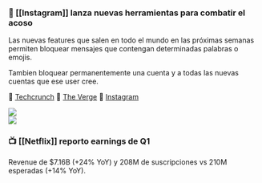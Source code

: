### 📱 [[Instagram]] lanza nuevas herramientas para combatir el acoso

Las nuevas features que salen en todo el mundo en las próximas semanas permiten bloquear mensajes que contengan determinadas palabras o emojis.

Tambien bloquear permanentemente una cuenta y a todas las nuevas cuentas que ese user cree.

🔗 [Techcrunch](https://techcrunch.com/2021/04/21/instagram-launches-tools-to-filter-out-abusive-dms-based-on-keywords-and-emojis-and-to-block-people-even-on-new-accounts/)
🔗 [The Verge](https://www.theverge.com/2021/4/21/22394611/instagram-tool-filter-abusive-direct-messages-harassment?scrolla=5eb6d68b7fedc32c19ef33b4)
🔗 [Instagram](https://about.instagram.com/blog/announcements/introducing-new-tools-to-protect-our-community-from-abuse)

![](https://techcrunch.com/wp-content/uploads/2021/04/Hidden-Words-Messages.png?w=680)
<br>
![](https://techcrunch.com/wp-content/uploads/2021/04/Blocking-Future-Accounts.png?w=680)



### 📺 [[Netflix]] reporto earnings de Q1

Revenue de $7.16B (+24% YoY) y 208M de suscripciones vs 210M esperadas (+14% YoY).
